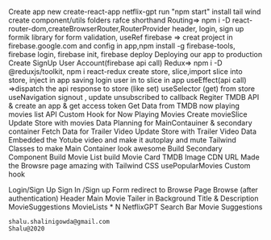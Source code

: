 Create app new create-react-app netflix-gpt
run "npm start"
install tail wind
create component/utils folders
rafce shorthand
Routing=> npm i -D react-router-dom,createBrowserRouter,RouterProvider
header, login, sign up
formik library for form validation, useRef
firebase => creat project in firebase.google.com and config in app,npm install -g firebase-tools, firebase login, firebase init, firebase deploy
Deploying our app to production
Create SignUp User Account(firebase api call)
Redux=> npm i -D @reduxjs/toolkit, npm i react-redux
create store, slice,import slice into store, inject in app 
saving login user in to slice in app 
useEffect(api call) =>dispatch the api response to store (like set)
useSelector (get) from store
useNavigation
signout , update
unsubscribed to callback
Regiter TMDB API & create an app & get access token
Get Data from TMDB now playing movies list API
Custom Hook for Now Playing Movies
Create movieSlice
Update Store with movies Data
Planning for MainContauiner & secondary container
Fetch Data for Trailer Video
Update Store with Trailer Video Data
Embedded the Yotube video and make it autoplay and mute
Tailwind Classes to make Main Container look awesome
Build Secondary Component
Build Movie List
build Movie Card
TMDB Image CDN URL
Made the Browsre page amazing with Tailwind CSS
usePopularMovies Custom hook

Login/Sign Up
    Sign In /Sign up Form
    redirect to Browse Page
Browse (after authentication)
    Header
    Main Movie
        Tailer in Background
        Title & Description
        MovieSuggestions
            MovieLists * N
NetflixGPT
    Search Bar
    Movie Suggestions

    shalu.shalinigowda@gmail.com
    Shalu@2020